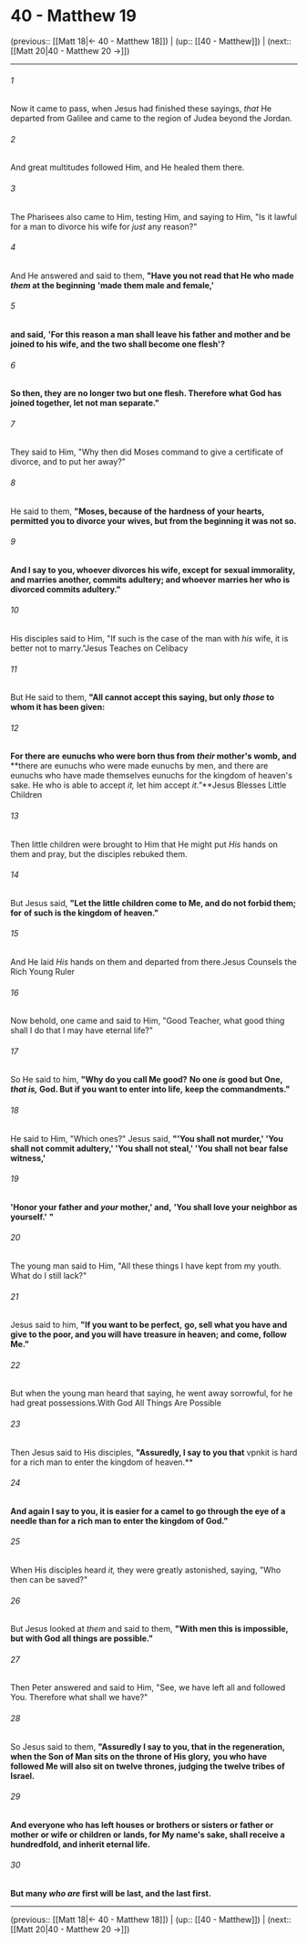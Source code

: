 # 40 - Matthew 19

(previous:: [[Matt 18|← 40 - Matthew 18]]) | (up:: [[40 - Matthew]]) | (next:: [[Matt 20|40 - Matthew 20 →]])

***


###### 1 
Now it came to pass, when Jesus had finished these sayings, _that_ He departed from Galilee and came to the region of Judea beyond the Jordan. 

###### 2 
And great multitudes followed Him, and He healed them there. 

###### 3 
The Pharisees also came to Him, testing Him, and saying to Him, "Is it lawful for a man to divorce his wife for _just_ any reason?" 

###### 4 
And He answered and said to them, **"Have you not read that He who** **made _them_ at the beginning** **'made them male and female,'** 

###### 5 
**and said,** **'For this reason a man shall leave his father and mother and be joined to his wife, and** **the two shall become one flesh'?** 

###### 6 
**So then, they are no longer two but one flesh. Therefore what God has joined together, let not man separate."** 

###### 7 
They said to Him, "Why then did Moses command to give a certificate of divorce, and to put her away?" 

###### 8 
He said to them, **"Moses, because of the** **hardness of your hearts, permitted you to divorce your** **wives, but from the beginning it was not so.** 

###### 9 
**And I say to you, whoever divorces his wife, except for** **sexual immorality, and marries another, commits adultery; and whoever marries her who is divorced commits adultery."** 

###### 10 
His disciples said to Him, "If such is the case of the man with _his_ wife, it is better not to marry."Jesus Teaches on Celibacy 

###### 11 
But He said to them, **"All cannot accept this saying, but only _those_ to whom it has been given:** 

###### 12 
**For there are** **eunuchs who were born thus from _their_ mother's womb, and** **there are eunuchs who were made eunuchs by men, and there are eunuchs who have made themselves eunuchs for the kingdom of heaven's sake. He who is able to accept _it,_ let him accept _it."_**Jesus Blesses Little Children 

###### 13 
Then little children were brought to Him that He might put _His_ hands on them and pray, but the disciples rebuked them. 

###### 14 
But Jesus said, **"Let the little children come to Me, and do not forbid them; for** **of such is the kingdom of heaven."** 

###### 15 
And He laid _His_ hands on them and departed from there.Jesus Counsels the Rich Young Ruler 

###### 16 
Now behold, one came and said to Him, "Good Teacher, what good thing shall I do that I may have eternal life?" 

###### 17 
So He said to him, **"Why do you call Me good?** **No one _is_** **good but One, _that is,_ God. But if you want to enter into life,** **keep the commandments."** 

###### 18 
He said to Him, "Which ones?" Jesus said, **"'You shall not murder,' 'You shall not commit adultery,' 'You shall not steal,' 'You shall not bear false witness,'** 

###### 19 
**'Honor your father and _your_ mother,' and,** **'You shall love your neighbor as yourself.'** **"** 

###### 20 
The young man said to Him, "All these things I have kept from my youth. What do I still lack?" 

###### 21 
Jesus said to him, **"If you want to be perfect,** **go, sell what you have and give to the poor, and you will have treasure in heaven; and come, follow Me."** 

###### 22 
But when the young man heard that saying, he went away sorrowful, for he had great possessions.With God All Things Are Possible 

###### 23 
Then Jesus said to His disciples, **"Assuredly, I say to you that** vpnkit is hard for a rich man to enter the kingdom of heaven.** 

###### 24 
**And again I say to you, it is easier for a camel to go through the eye of a needle than for a rich man to enter the kingdom of God."** 

###### 25 
When His disciples heard _it,_ they were greatly astonished, saying, "Who then can be saved?" 

###### 26 
But Jesus looked at _them_ and said to them, **"With men this is impossible, but** **with God all things are possible."** 

###### 27 
Then Peter answered and said to Him, "See, we have left all and followed You. Therefore what shall we have?" 

###### 28 
So Jesus said to them, **"Assuredly I say to you, that in the regeneration, when the Son of Man sits on the throne of His glory,** **you who have followed Me will also sit on twelve thrones, judging the twelve tribes of Israel.** 

###### 29 
**And everyone who has left houses or brothers or sisters or father or mother** **or wife or children or** **lands, for My name's sake, shall receive a hundredfold, and inherit eternal life.** 

###### 30 
**But many _who are_ first will be last, and the last first.**

***

(previous:: [[Matt 18|← 40 - Matthew 18]]) | (up:: [[40 - Matthew]]) | (next:: [[Matt 20|40 - Matthew 20 →]])
